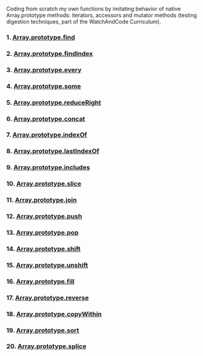  Coding from scratch my own functions by imitating behavior of native Array.prototype methods: iterators, accessors and mutator methods (testing digestion techniques, part of the WatchAndCode Curriculum).

### 1. [Array.prototype.find](https://github.com/ugitch/js-array-methods/blob/master/iterator/find.html)
### 2. [Array.prototype.findIndex](https://github.com/ugitch/js-array-methods/blob/master/iterator/findIndex.html)
### 3. [Array.prototype.every](https://github.com/ugitch/js-array-methods/blob/master/iterator/every.html)
### 4. [Array.prototype.some](https://github.com/ugitch/js-array-methods/blob/master/iterator/some.html)
### 5. [Array.prototype.reduceRight](https://github.com/ugitch/js-array-methods/blob/master/iterator/reduceRight.html)
### 6. [Array.prototype.concat](https://github.com/ugitch/js-array-methods/blob/master/accessor/concat.html)
### 7. [Array.prototype.indexOf](https://github.com/ugitch/js-array-methods/blob/master/accessor/indexOf.html)
### 8. [Array.prototype.lastIndexOf](https://github.com/ugitch/js-array-methods/blob/master/accessor/lastIndexOf.html)
### 9. [Array.prototype.includes](https://github.com/ugitch/js-array-methods/blob/master/accessor/includes.html)
### 10. [Array.prototype.slice](https://github.com/ugitch/js-array-methods/blob/master/accessor/slice.html)
### 11. [Array.prototype.join](https://github.com/ugitch/js-array-methods/blob/master/accessor/join.html)
### 12. [Array.prototype.push](https://github.com/ugitch/js-array-methods/blob/master/mutator/push.html)
### 13. [Array.prototype.pop](https://github.com/ugitch/js-array-methods/blob/master/mutator/pop.html)
### 14. [Array.prototype.shift](https://github.com/ugitch/js-array-methods/blob/master/mutator/shift.html)
### 15. [Array.prototype.unshift](https://github.com/ugitch/js-array-methods/blob/master/mutator/unshift.html)
### 16. [Array.prototype.fill](https://github.com/ugitch/js-array-methods/blob/master/mutator/fill.html)
### 17. [Array.prototype.reverse](https://github.com/ugitch/js-array-methods/blob/master/mutator/reverse.html)
### 18. [Array.prototype.copyWithin](https://github.com/ugitch/js-array-methods/blob/master/mutator/copyWithin.html)
### 19. [Array.prototype.sort](https://github.com/ugitch/js-array-methods/blob/master/mutator/sort.html)
### 20. [Array.prototype.splice](https://github.com/ugitch/js-array-methods/blob/master/mutator/splice.html)